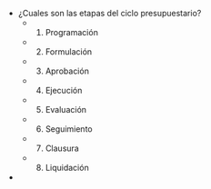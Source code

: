 - ¿Cuales son las etapas del ciclo presupuestario?
	- 1. Programación
	- 2. Formulación
	- 3. Aprobación
	- 4. Ejecución
	- 5. Evaluación
	- 6. Seguimiento
	- 7. Clausura
	- 8. Liquidación
-